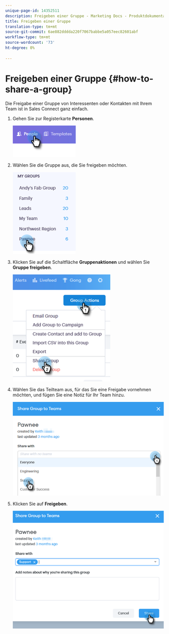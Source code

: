 ```yaml
---
unique-page-id: 14352511
description: Freigeben einer Gruppe - Marketing Docs - Produktdokumentation
title: Freigeben einer Gruppe
translation-type: tm+mt
source-git-commit: 6ae882dddda220f7067babbe5a057eec82601abf
workflow-type: tm+mt
source-wordcount: '73'
ht-degree: 0%

---
```



# Freigeben einer Gruppe {#how-to-share-a-group}

Die Freigabe einer Gruppe von Interessenten oder Kontakten mit Ihrem Team ist in Sales Connect ganz einfach.

1. Gehen Sie zur Registerkarte **Personen**.

   ![](assets/one-1.png)

1. Wählen Sie die Gruppe aus, die Sie freigeben möchten.

   ![](assets/two-1.png)

1. Klicken Sie auf die Schaltfläche **Gruppenaktionen** und wählen Sie **Gruppe freigeben**.

   ![](assets/three-1.png)

1. Wählen Sie das Teilteam aus, für das Sie eine Freigabe vornehmen möchten, und fügen Sie eine Notiz für Ihr Team hinzu.

   ![](assets/four-1.png)

1. Klicken Sie auf **Freigeben**.

   ![](assets/five-1.png)
